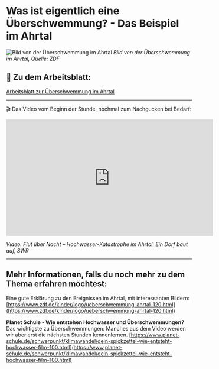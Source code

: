 # Was ist eigentlich eine Überschwemmung? - Das Beispiel im Ahrtal

![Bild von der Überschwemmung im Ahrtal](https://www.zdf.de/assets/ueberschwemmung-ahrtal-116~1280x720?cb=1657790225542)
*Bild von der Überschwemmung im Ahrtal, Quelle: ZDF*

## 📝 Zu dem Arbeitsblatt:

[Arbeitsblatt zur Überschwemmung im Ahrtal](ueberschwemmung-ahrtal.md)

---

🎬 Das Video vom Beginn der Stunde, nochmal zum Nachgucken bei Bedarf:

<iframe width="560" height="315" src="https://www.youtube.com/embed/fkHOlQNeQPg?si=wr3aAQjqDq7gYaLs" title="YouTube video player" frameborder="0" allow="accelerometer; autoplay; clipboard-write; encrypted-media; gyroscope; picture-in-picture; web-share" referrerpolicy="strict-origin-when-cross-origin" allowfullscreen></iframe>

*Video: Flut über Nacht – Hochwasser-Katastrophe im Ahrtal: Ein Dorf baut auf, SWR*



---

## Mehr Informationen, falls du noch mehr zu dem Thema erfahren möchtest:

Eine gute Erklärung zu den Ereignissen im Ahrtal, mit interessanten Bildern: [https://www.zdf.de/kinder/logo/ueberschwemmung-ahrtal-120.html](https://www.zdf.de/kinder/logo/ueberschwemmung-ahrtal-120.html)

**Planet Schule - Wie entstehen Hochwasser und Überschwemmungen?**
Das wichtigste zu Überschwemmungen: Manches aus dem Video werden wir aber erst die nächsten Stunden kennenlernen. [https://www.planet-schule.de/schwerpunkt/klimawandel/dein-spickzettel-wie-entsteht-hochwasser-film-100.html](https://www.planet-schule.de/schwerpunkt/klimawandel/dein-spickzettel-wie-entsteht-hochwasser-film-100.html)
